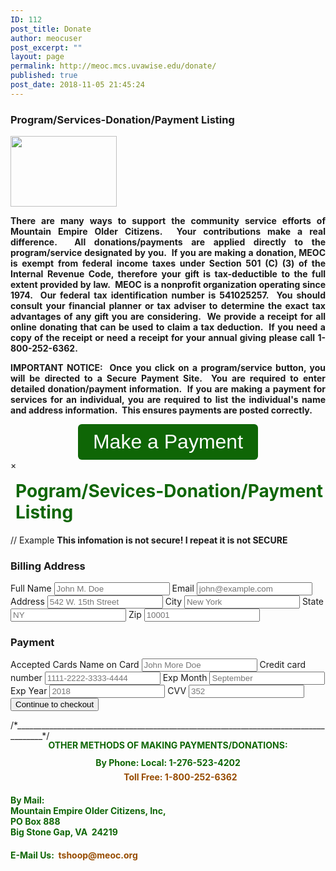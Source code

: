 ```yaml
---
ID: 112
post_title: Donate
author: meocuser
post_excerpt: ""
layout: page
permalink: http://meoc.mcs.uvawise.edu/donate/
published: true
post_date: 2018-11-05 21:45:24
---
```

<h3>Program/Services-Donation/Payment Listing
</h3>		
										<img width="170" height="113" src="http://meoc.mcs.uvawise.edu/wp-content/uploads/2018/11/callusmeoc2.jpg" alt="" />											
		<p align="justify"><b>There are many ways to support the community service efforts of Mountain Empire Older Citizens.  Your contributions make a real difference.  All donations/payments are applied directly to the program/service designated by you.  If you are making a donation, MEOC is exempt from federal income taxes under Section 501 (C) (3) of the Internal Revenue Code, therefore your gift is tax-deductible to the full extent provided by law.  MEOC is a nonprofit organization operating since 1974.  Our federal tax identification number is 541025257.  You should consult your financial planner or tax adviser to determine the exact tax advantages of any gift you are considering.  We provide a receipt for all online donating that can be used to claim a tax deduction.  If you need a copy of the receipt or need a receipt for your annual giving please call 1-800-252-6362.</b><b style="font-size: 14px; color: #7a7a7a;"> </b></p><p align="justify"><b>IMPORTANT NOTICE:  Once you click on a program/service button, you will be directed to a Secure Payment Site.  You are required to enter detailed donation/payment information.  If you are making a payment for services for an individual, you are required to list the individual's name and address information.  This ensures payments are posted correctly.</b></p>		
<style>
h4 {
	color: #0f6606;
}
.card {
    box-shadow: 0 4px 8px 0 rgba(0,0,0,0.2);
    transition: 0.3s;
    width: 500px;
    border-radius: 5px;
}
.card:hover {
    box-shadow: 0 8px 16px 0 rgba(0,0,0,0.2);
}
.container {
    padding: 4px 16px;
    text-align: left;
}
/* The Modal (background) */
.modal {
    display: none; /* Hidden by default */
    position: fixed; /* Stay in place */
    z-index: 1; /* Sit on top */
    padding-top: 100px; /* Location of the box */
    left: 0;
    top: 0;
    width: 100%; /* Full width */
    height: 100%; /* Full height */
    overflow: auto; /* Enable scroll if needed */
    background-color: rgb(0,0,0); /* Fallback color */
    background-color: rgba(0,0,0,0.4); /* Black w/ opacity */
}
/* Modal Content */
.modal-content {
    position: relative;
    background: #FFF;
    margin: auto;
    padding: 0;
    border: 1px solid #888;
    width: 90%;
    box-shadow: 0 4px 8px 0 rgba(0,0,0,0.2),0 6px 20px 0 rgba(0,0,0,0.19);
    -webkit-animation-name: animatetop;
    -webkit-animation-duration: 0.4s;
    animation-name: animatetop;
    animation-duration: 0.4s
}
/* Add Animation */
@-webkit-keyframes animatetop {
    from {top:-300px; opacity:0} 
    to {top:0; opacity:1}
}
@keyframes animatetop {
    from {top:-300px; opacity:0}
    to {top:0; opacity:1}
}
/* The Close Button */
.close {
    color: #0f6606;
    float: right;
    font-size: 40px;
    font-weight: bold;
}
.close:hover,
.close:focus {
    color: #5cb85c;
    text-decoration: none;
    cursor: pointer;
}
.modal-header {
    padding: 2px 16px;
    color: #0f6606;
}
h1, h2 {
    color: #0f6606;
    margin-top: 16px;
    margin-left: 8px;
}
.donate-body {
    padding: 2px 16px;
    color:#222;
}
#donaeBtn:hover {
    background: #008000;
}
#donaeBtn {
    background: #0f6606;
    color: #FFF;
    font-size: 32px;
    padding: 10px 24px;
    border-radius: 6px;
    border: none;
}
</style>
<center>
<button id="donaeBtn">Make a Payment</button>
</center>
<!-- The Modal -->
  <!-- Modal content -->
      &times;
      <h1>Pogram/Sevices-Donation/Payment Listing</h1>
// Example  <strong>This infomation is not secure!  I repeat it is not SECURE</strong>
      <form action="/action_page.php">
            <h3>Billing Address</h3>
            <label for="fname"> Full Name</label>
            <input type="text" id="fname" name="firstname" placeholder="John M. Doe">
            <label for="email"> Email</label>
            <input type="text" id="email" name="email" placeholder="john@example.com">
            <label for="adr"> Address</label>
            <input type="text" id="adr" name="address" placeholder="542 W. 15th Street">
            <label for="city"> City</label>
            <input type="text" id="city" name="city" placeholder="New York">
                <label for="state">State</label>
                <input type="text" id="state" name="state" placeholder="NY">
                <label for="zip">Zip</label>
                <input type="text" id="zip" name="zip" placeholder="10001">
            <h3>Payment</h3>
            <label for="fname">Accepted Cards</label>
            <label for="cname">Name on Card</label>
            <input type="text" id="cname" name="cardname" placeholder="John More Doe">
            <label for="ccnum">Credit card number</label>
            <input type="text" id="ccnum" name="cardnumber" placeholder="1111-2222-3333-4444">
            <label for="expmonth">Exp Month</label>
            <input type="text" id="expmonth" name="expmonth" placeholder="September">
                <label for="expyear">Exp Year</label>
                <input type="text" id="expyear" name="expyear" placeholder="2018">
                <label for="cvv">CVV</label>
                <input type="text" id="cvv" name="cvv" placeholder="352">
        <input type="submit" value="Continue to checkout">
      </form>
/*_____________________________________________________________________________________*/ 
		<h4 style="line-height: 14px; word-spacing: 0px; margin: 0px;" align="center">OTHER<b> METHODS OF MAKING PAYMENTS/DONATIONS:</b></h4><h4 style="line-height: 14px; word-spacing: 0px; margin: 0px;" align="center"> </h4><h4 style="line-height: 14px; word-spacing: 0px; margin: 0px;" align="center">By Phone: Local: 1-276-523-4202</h4><h4 style="color: #964b00; font-size: 14px; text-decoration: none; outline: none; margin: 0px 0px 0.5em; padding-top: 0.5em;" align="center">            Toll Free: 1-800-252-6362</h4><h4>By Mail:<br />Mountain Empire Older Citizens, Inc,<br />PO Box 888<br />Big Stone Gap, VA  24219</h4><h4>E-Mail Us:  <a style="color: #964b00; outline: none; font-size: 14px; text-decoration: none; margin: 0px 0px 0.5em; padding-top: 0.5em;" href="mailto:tshoop@meoc.org">tshoop@meoc.org</a></h4>
